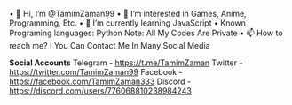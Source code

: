 • 👋 Hi, I’m @TamimZaman99
• 👀 I’m interested in Games, Anime, Programming, Etc.
• 🌱 I’m currently learning JavaScript
• Known Programing languages: Python
Note: All My Codes Are Private
• 📫 How to reach me? I You Can Contact Me In Many Social Media

**Social Accounts**
Telegram - https://t.me/TamimZaman
Twitter - https://twitter.com/TamimZaman99
Facebook - https://facebook.com/TamimZaman333
Discord - https://discord.com/users/776068810238984243

<!---
TamimZaman99/TamimZaman99 is a ✨ special ✨ repository because its `README.md` (this file) appears on your GitHub profile.
You can click the Preview link to take a look at your changes.
--->
